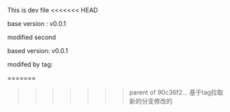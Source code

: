 This is dev file
<<<<<<< HEAD

base version : v0.0.1

modified second

based version: v0.0.1

modifed by tag:


=======
>>>>>>> parent of 90c36f2... 基于tag拉取新的分支修改的

